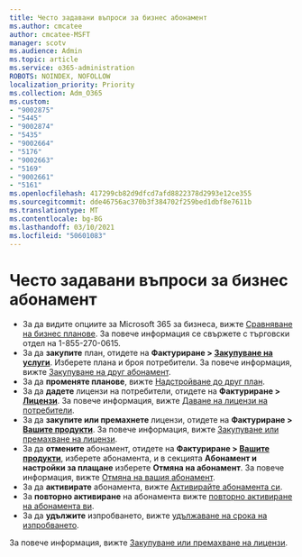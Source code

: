 ```yaml
---
title: Често задавани въпроси за бизнес абонамент
ms.author: cmcatee
author: cmcatee-MSFT
manager: scotv
ms.audience: Admin
ms.topic: article
ms.service: o365-administration
ROBOTS: NOINDEX, NOFOLLOW
localization_priority: Priority
ms.collection: Adm_O365
ms.custom:
- "9002875"
- "5445"
- "9002874"
- "5435"
- "9002664"
- "5176"
- "9002663"
- "5169"
- "9002661"
- "5161"
ms.openlocfilehash: 417299cb82d9dfcd7afd8822378d2993e12ce355
ms.sourcegitcommit: dde46756ac370b3f384702f259bed1dbf8e7611b
ms.translationtype: MT
ms.contentlocale: bg-BG
ms.lasthandoff: 03/10/2021
ms.locfileid: "50601083"
---
```

# <a name="business-subscription-faq"></a>Често задавани въпроси за бизнес абонамент

- За да видите опциите за Microsoft 365 за бизнеса, вижте [Сравняване на бизнес планове](https://www.microsoft.com/microsoft-365/compare-all-microsoft-365-products?&activetab=tab:primaryr2). За повече информация се свържете с търговски отдел на 1-855-270-0615.
- За да **закупите** план, отидете на **Фактуриране > [Закупуване на услуги](https://go.microsoft.com/fwlink/p/?linkid=868433)**. Изберете плана и броя потребители. За повече информация, вижте [Закупуване на друг абонамент](https://docs.microsoft.com/microsoft-365/commerce/try-or-buy-microsoft-365#buy-a-different-subscription).
- За да **променяте планове**, вижте [Надстройване до друг план](https://docs.microsoft.com/microsoft-365/commerce/subscriptions/upgrade-to-different-plan).
- За да **дадете** лицензи на потребители, отидете на **Фактуриране > [Лицензи](https://go.microsoft.com/fwlink/p/?linkid=842264)**. За повече информация, вижте [Даване на лицензи на потребители](https://docs.microsoft.com/microsoft-365/admin/manage/assign-licenses-to-users).
- За да **закупите или премахнете** лицензи, отидете на **Фактуриране > [Вашите продукти](https://go.microsoft.com/fwlink/p/?linkid=842054)**. За повече информация, вижте [Закупуване или премахване на лицензи](https://docs.microsoft.com/microsoft-365/commerce/licenses/buy-licenses).
- За да **отмените** абонамент, отидете на **Фактуриране > [Вашите продукти](https://go.microsoft.com/fwlink/p/?linkid=842054)**, изберете абонамента, и в секцията **Абонамент и настройки за плащане** изберете **Отмяна на абонамент**. За повече информация, вижте [Отмяна на вашия абонамент](https://docs.microsoft.com/microsoft-365/commerce/subscriptions/cancel-your-subscription).
- За да **активирате** абонамента, вижте [Активирайте абонамента си](https://docs.microsoft.com/alchemyinsights/activate-your-office-365-subscription).
- За **повторно активиране** на абонамента вижте [повторно активиране на абонамента ви](https://docs.microsoft.com/alchemyinsights/reactivate-your-subscription).
- За да  **удължите** изпробването, вижте [удължаване на срока на изпробването](https://docs.microsoft.com/microsoft-365/commerce/extend-your-trial).

За повече информация, вижте [Закупуване или премахване на лицензи](https://docs.microsoft.com/microsoft-365/commerce/licenses/buy-licenses).
